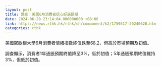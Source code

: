 ```yaml
---
layout: post
title: 調查：美國6月消費者信心好過預期
date: 2024-06-28 23:14:04.000000000 +08:00
link: https://news.rthk.hk/rthk/ch/component/k2/1759517-20240628.htm
categories: rthk
---
```


美國密歇根大學6月消費者情緒指數終值跌至68.2，但高於市場預期及初值。

調查顯示，消費者1年通脹預期終值降至3%，低於初值；5年通脹預期終值維持3%，但低於初值。
